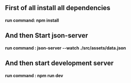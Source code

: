 ## First of all install all dependencies
#### run command: npm install
##  And then Start json-server
#### run command : json-server --watch ./src/assets/data.json
## And then start development server
#### run command : npm run dev
